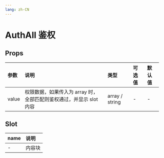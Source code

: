 ```yaml
---
lang: zh-CN
---
```


# AuthAll 鉴权

## Props

| 参数  | 说明                                                                | 类型           | 可选值 | 默认值 |
| :---- | :------------------------------------------------------------------ | :------------- | :----- | :----- |
| value | 权限数据，如果传入为 array 时，全部匹配则鉴权通过，并显示 slot 内容 | array / string | -      | -      |

## Slot

| name | 说明   |
| :--- | :----- |
| -    | 内容块 |
